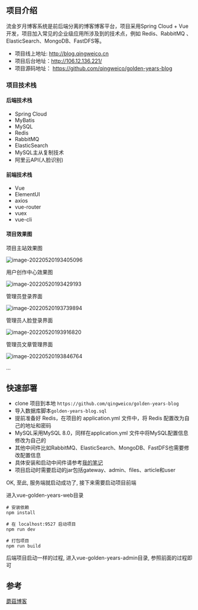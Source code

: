 ## 项目介绍

流金岁月博客系统是前后端分离的博客博客平台，项目采用Spring Cloud + Vue 开发，项目加入常见的企业级应用所涉及到的技术点，例如 Redis、RabbitMQ 、ElasticSearch、MongoDB、FastDFS等。

- 项目线上地址: http://blog.qingweico.cn
- 项目后台地址：http://106.12.136.221/
- 项目源码地址： https://github.com/qingweico/golden-years-blog

### 项目技术栈

#### 后端技术栈

- Spring Cloud
- MyBatis
- MySQL
- Redis
- RabbitMQ
- ElasticSearch
- MySQL主从复制技术
- 阿里云API(人脸识别)

#### 前端技术栈

- Vue
- ElementUI
- axios
- vue-router
- vuex
- vue-cli

#### 项目效果图

项目主站效果图

![image-20220520193405096](http://cdn.qingweico.cn/image-20220520193405096.png)

用户创作中心效果图

![image-20220520193429193](http://cdn.qingweico.cn/image-20220520193429193.png)

管理员登录界面

![image-20220520193739894](http://cdn.qingweico.cn/image-20220520193739894.png)

管理员人脸登录界面

![image-20220520193916820](http://cdn.qingweico.cn/image-20220520193916820.png)

管理员文章管理界面

![image-20220520193846764](http://cdn.qingweico.cn/image-20220520193846764.png)

...

## 快速部署

- clone 项目到本地 `https://github.com/qingweico/golden-years-blog`
- 导入数据库脚本`golden-years-blog.sql`
- 提前准备好 Redis，在项目的 application.yml 文件中，将 Redis 配置改为自己的地址和密码
- MySQL采用MySQL 8.0，同样在application.yml 文件中将MySQL配置信息修改为自己的
- 其他中间件比如RabbitMQ、ElasticSearch、MongoDB、FastDFS也需要修改配置信息
- 具体安装和启动中间件请参考[我的笔记](https://github.com/qingweico/back-end-notes)
- 项目启动时需要启动的jar包括gateway、admin、files、article和user

OK, 至此, 服务端就启动成功了, 接下来需要启动项目前端

进入vue-golden-years-web目录

```shell
# 安装依赖
npm install

# 在 localhost:9527 启动项目
npm run dev

# 打包项目
npm run build
```

后端项目启动一样的过程, 进入vue-golden-years-admin目录, 参照前面的过程即可

## 参考

[蘑菇博客](https://gitee.com/moxi159753/mogu_blog_v2?_from=gitee_search)
